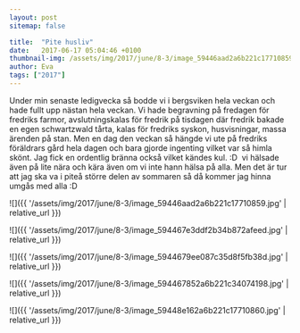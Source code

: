 ```yaml
---
layout: post
sitemap: false

title:  "Pite husliv"
date:   2017-06-17 05:04:46 +0100
thumbnail-img: /assets/img/2017/june/8-3/image_59446aad2a6b221c17710859.jpg
author: Eva
tags: ["2017"]
---
```


Under min senaste ledigvecka så bodde vi i bergsviken hela veckan och hade fullt upp nästan hela veckan. Vi hade begravning på fredagen för fredriks farmor, avslutningskalas för fredrik på tisdagen där fredrik bakade en egen schwartzwald tårta, kalas för fredriks syskon, husvisningar, massa ärenden på stan. Men en dag den veckan så hängde vi ute på fredriks föräldrars gård hela dagen och bara gjorde ingenting vilket var så himla skönt. Jag fick en ordentlig bränna också vilket kändes kul. :D  vi hälsade även på lite nära och kära även om vi inte hann hälsa på alla. Men det är tur att jag ska va i piteå större delen av sommaren så då kommer jag hinna umgås med alla :D

![]({{ '/assets/img/2017/june/8-3/image_59446aad2a6b221c17710859.jpg'  | relative_url }})

![]({{ '/assets/img/2017/june/8-3/image_594467e3ddf2b34b872afeed.jpg'  | relative_url }})

![]({{ '/assets/img/2017/june/8-3/image_5944679ee087c35d8f5fb38d.jpg'  | relative_url }})

![]({{ '/assets/img/2017/june/8-3/image_594467852a6b221c34074198.jpg'  | relative_url }})

![]({{ '/assets/img/2017/june/8-3/image_59448e162a6b221c17710860.jpg'  | relative_url }})

